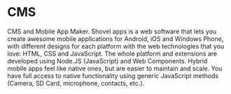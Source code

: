 CMS
===

CMS and Mobile App Maker. Shovel apps is a web software that lets you create awesome mobile applications for Android, iOS and Windows Phone, with different designs for each platform with the web technologies that you love: HTML, CSS and JavaScript. The whole platform and extensions are developed using Node.JS (JavaScript) and Web Components. Hybrid mobile apps feel like native ones, but are easier to maintain and scale. You have full access to native functionality using generic JavaScript methods (Camera, SD Card, microphone, contacts, etc.).
